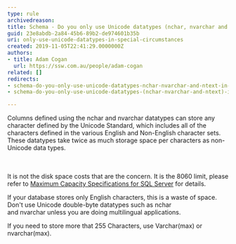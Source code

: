 ```yaml
---
type: rule
archivedreason: 
title: Schema - Do you only use Unicode datatypes (nchar, nvarchar and ntext) in special circumstances?
guid: 23e8abdb-2a84-45b6-89b2-de974601b35b
uri: only-use-unicode-datatypes-in-special-circumstances
created: 2019-11-05T22:41:29.0000000Z
authors:
- title: Adam Cogan
  url: https://ssw.com.au/people/adam-cogan
related: []
redirects:
- schema-do-you-only-use-unicode-datatypes-nchar-nvarchar-and-ntext-in-special-circumstances
- schema-do-you-only-use-unicode-datatypes-(nchar-nvarchar-and-ntext)-in-special-circumstances

---
```



Columns defined using the nchar and nvarchar&#160;datatypes can store any character defined by the Unicode Standard, which includes all of the characters defined in the various English and Non-English character sets. These datatypes take twice as much storage space per characters as non-Unicode data types.<br>
<br><excerpt class='endintro'></excerpt><br>
<p>​It is not the disk space costs that are the concern. It is the 8060 limit, please refer to&#160;<a href="https&#58;//docs.microsoft.com/en-us/sql/sql-server/maximum-capacity-specifications-for-sql-server?redirectedfrom=MSDN&amp;view=sql-server-ver15">Maximum Capacity Specifications for SQL Server​</a>&#160;for details.</p><p>​If your database stores only English characters, this is a waste of space. Don't use Unicode double-byte datatypes such as nchar and&#160;nvarchar&#160;unless you are doing multilingual applications.<br></p><p>If you need to store more that 255 Characters, use Varchar(max) or nvarchar(max).<br></p>


